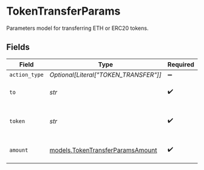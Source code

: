 # TokenTransferParams

Parameters model for transferring ETH or ERC20 tokens.


## Fields

| Field                                                                      | Type                                                                       | Required                                                                   | Description                                                                | Example                                                                    |
| -------------------------------------------------------------------------- | -------------------------------------------------------------------------- | -------------------------------------------------------------------------- | -------------------------------------------------------------------------- | -------------------------------------------------------------------------- |
| `action_type`                                                              | *Optional[Literal["TOKEN_TRANSFER"]]*                                      | :heavy_minus_sign:                                                         | N/A                                                                        |                                                                            |
| `to`                                                                       | *str*                                                                      | :heavy_check_mark:                                                         | The recipient of the tokens.                                               | 0x68b3465833fb72A70ecDF485E0e4C7bD8665Fc44                                 |
| `token`                                                                    | *str*                                                                      | :heavy_check_mark:                                                         | The symbol or address of the token to transfer.                            | USDC                                                                       |
| `amount`                                                                   | [models.TokenTransferParamsAmount](../models/tokentransferparamsamount.md) | :heavy_check_mark:                                                         | Amount of token to transfer                                                | 1.5                                                                        |
